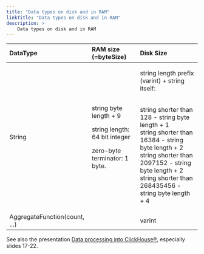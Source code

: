 ```yaml
---
title: "Data types on disk and in RAM"
linkTitle: "Data types on disk and in RAM"
description: >
    Data types on disk and in RAM
---
```

<table>
  <thead>
    <tr>
      <th style="text-align:left">DataType</th>
      <th style="text-align:left">RAM size (=byteSize)</th>
      <th style="text-align:left">Disk Size</th>
    </tr>
  </thead>
  <tbody>
    <tr>
      <td style="text-align:left">String</td>
      <td style="text-align:left">
        <p>string byte length + 9
          <br />
        </p>
        <p>string length: 64 bit integer</p>
        <p>zero-byte terminator: 1 byte.</p>
      </td>
      <td style="text-align:left">
        <p>string length prefix (varint) + string itself:</p>
        <p>
          <br />string shorter than 128 - string byte length + 1
          <br />string shorter than 16384 - string byte length + 2
          <br />string shorter than 2097152 - string byte length + 2
          <br />string shorter than 268435456 - string byte length + 4</p>
      </td>
    </tr>
    <tr>
      <td style="text-align:left">AggregateFunction(count, ...)</td>
      <td style="text-align:left"></td>
      <td style="text-align:left">varint</td>
    </tr>
  </tbody>
</table>

See also the presentation [Data processing into ClickHouse®](https://github.com/ClickHouse/clickhouse-presentations/blob/master/meetup41/data_processing.pdf), especially slides 17-22.
